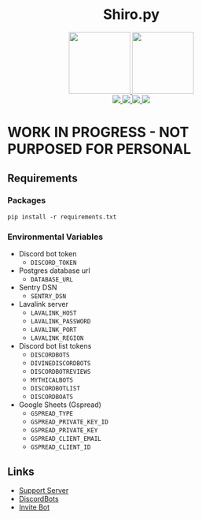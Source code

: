 <div align="center">
  <h1>Shiro.py</h1>
  <a href="https://discordbots.org/bot/593116701281746955">
    <img src="https://cdn.discordapp.com/app-icons/593116701281746955/f3ab56b8d306025937032e5ce07efb4b.png" height="125px">
  </a>
  <a href="https://discordbots.org/bot/593116701281746955">
    <img src="https://discordbots.org/api/widget/593116701281746955.svg" height="125px">
  </a>
  <br>
  <a href="https://discordbots.org/bot/593116701281746955">
    <img src="https://www.codefactor.io/repository/github/mrspinne/shiro.py/badge">
  </a>
  <a href="https://discordbots.org/bot/593116701281746955">
    <img src="https://img.shields.io/badge/python-3.7-blue">
  </a>
  <a href="https://discordbots.org/bot/593116701281746955">
    <img src="https://img.shields.io/badge/version-1.3-orange">
  </a>
  <a href="https://discordbots.org/bot/593116701281746955">
    <img src="https://img.shields.io/discord/600761022089003021">
  </a>
</div>

# WORK IN PROGRESS - NOT PURPOSED FOR PERSONAL
## Requirements
### Packages
    pip install -r requirements.txt
### Environmental Variables 
* Discord bot token
    * `DISCORD_TOKEN`
* Postgres database url
    * `DATABASE_URL`
* Sentry DSN
    * `SENTRY_DSN`
* Lavalink server
    * `LAVALINK_HOST`
    * `LAVALINK_PASSWORD`
    * `LAVALINK_PORT`
    * `LAVALINK_REGION`
* Discord bot list tokens
    * `DISCORDBOTS`
    * `DIVINEDISCORDBOTS` 
    * `DISCORDBOTREVIEWS`
    * `MYTHICALBOTS`
    * `DISCORDBOTLIST`
    * `DISCORDBOATS`
* Google Sheets (Gspread)
    * `GSPREAD_TYPE`
    * `GSPREAD_PRIVATE_KEY_ID`
    * `GSPREAD_PRIVATE_KEY`
    * `GSPREAD_CLIENT_EMAIL`
    * `GSPREAD_CLIENT_ID`

## Links
* [Support Server](https://discord.gg/5z4z8kh)
* [DiscordBots](https://discordbots.org/bot/593116701281746955)
* [Invite Bot](https://discordapp.com/oauth2/authorize?client_id=593116701281746955&permissions=3238976&scope=bot)
